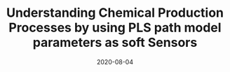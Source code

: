 ---
title: "Understanding Chemical Production Processes by using PLS path model parameters as soft Sensors"
collection: publications
permalink: /publication/2020-08-04-Pls-1
date: 2020-08-04
venue: 'Computers &amp; Chemical Engineering'
citation: 'van Kollenburg, Geert H., et al. &quot;Understanding chemical production processes by using PLS path model parameters as soft sensors.&quot; <i>Computers &amp; Chemical Engineering</i> 139 (2020): 106841.'
---